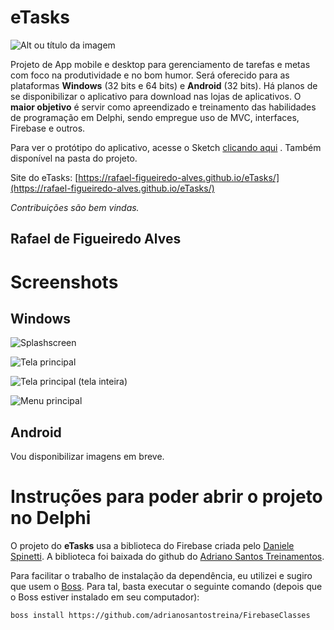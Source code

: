 # eTasks

![Alt ou título da imagem](https://github.com/rafael-figueiredo-alves/eTasks/blob/master/Imagens/eTasks_logo.png)
 
 Projeto de App mobile e desktop para gerenciamento de tarefas e metas com foco na produtividade e no bom humor. Será oferecido para as plataformas **Windows** (32 bits e 64 bits) e **Android** (32 bits). Há planos de se disponibilizar o aplicativo para download nas lojas de aplicativos. O **maior objetivo** é servir como apreendizado e treinamento das habilidades de programação em Delphi, sendo empregue uso de MVC, interfaces, Firebase e outros.
 
 Para ver o protótipo do aplicativo, acesse o Sketch [clicando aqui](https://sketch.cloud/s/f97cac13-7538-47a1-83b1-7e8e9286ff87) . Também disponível na pasta do projeto.
 
 Site do eTasks: [https://rafael-figueiredo-alves.github.io/eTasks/](https://rafael-figueiredo-alves.github.io/eTasks/)
 
 _Contribuições são bem vindas._

 ## Rafael de Figueiredo Alves

 # Screenshots

 ## Windows

![Splashscreen](https://github.com/rafael-figueiredo-alves/eTasks/blob/master/Imagens/screenshots/Windows/Windows_splash.png)

![Tela principal](https://github.com/rafael-figueiredo-alves/eTasks/blob/master/Imagens/screenshots/Windows/Windows_main_form.png)
 
 ![Tela principal (tela inteira)](https://github.com/rafael-figueiredo-alves/eTasks/blob/master/Imagens/screenshots/Windows/Windows_main_form_2.png)

 ![Menu principal](https://github.com/rafael-figueiredo-alves/eTasks/blob/master/Imagens/screenshots/Windows/Windows_main_form_menu.png)

## Android

Vou disponibilizar imagens em breve.

# Instruções para poder abrir o projeto no Delphi

O projeto do **eTasks** usa a biblioteca do Firebase criada pelo [Daniele Spinetti](https://github.com/spinettaro). A biblioteca foi baixada do github do [Adriano Santos Treinamentos](https://github.com/adrianosantostreina/FirebaseClasses).

Para facilitar o trabalho de instalação da dependência, eu utilizei e sugiro que usem o [Boss](https://github.com/HashLoad/boss). Para tal, basta executar o seguinte comando (depois que o Boss estiver instalado em seu computador):

`boss install https://github.com/adrianosantostreina/FirebaseClasses`
